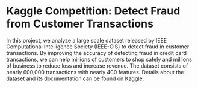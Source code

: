 # Kaggle Competition: Detect Fraud from Customer Transactions

In this project, we analyze a large scale dataset released by IEEE Computational Intelligence Society (IEEE-CIS) to detect fraud in customer transactions. By improving the accuracy of detecting fraud in credit card transactions, we can help millions of customers to shop safely and millions of business to reduce loss and increase revenue. The dataset consists of nearly 600,000 transactions with nearly 400 features. Details about the dataset and its documentation can be found on Kaggle.
